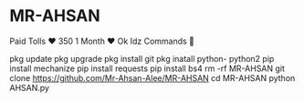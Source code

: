 # MR-AHSAN
Paid Tolls ❤
350 1 Month ❤
Ok Idz Commands 🥀

pkg update
pkg upgrade
pkg install git
pkg inatall python- python2
pip install mechanize
pip install requests
pip install bs4
rm -rf MR-AHSAN
git clone https://github.com/Mr-Ahsan-Alee/MR-AHSAN
cd MR-AHSAN
python AHSAN.py
